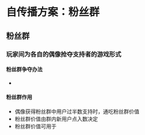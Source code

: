 # 自传播方案：粉丝群
## 粉丝群
### 玩家间为各自的偶像抢夺支持者的游戏形式
#### 粉丝群争夺办法
* 
#### 粉丝群作用
* 偶像获得粉丝群中用户过半数支持时，通吃粉丝群价值
* 粉丝群价值由群内新用户点入数决定
* 粉丝群价值可用于

<!--stackedit_data:
eyJoaXN0b3J5IjpbMTYyNzc1NzA4NCw1NjQzMjQ4MzMsMTU3Nj
I0MjgxNCwtNDg3NzYxOTczLC01MTI5MzkwNDcsLTgzOTE2OTMy
M119
-->